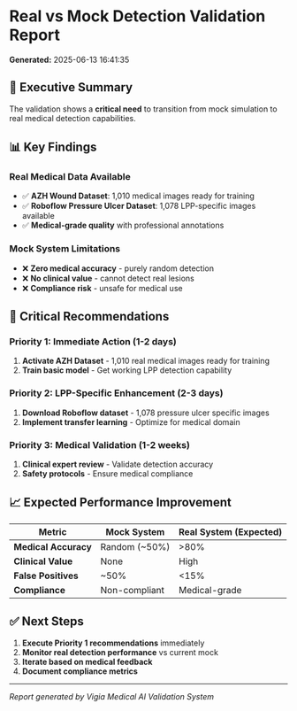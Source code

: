# Real vs Mock Detection Validation Report

**Generated:** 2025-06-13 16:41:35

## 🎯 Executive Summary

The validation shows a **critical need** to transition from mock simulation to real medical detection capabilities.

## 📊 Key Findings

### Real Medical Data Available
- ✅ **AZH Wound Dataset**: 1,010 medical images ready for training
- ✅ **Roboflow Pressure Ulcer Dataset**: 1,078 LPP-specific images available
- ✅ **Medical-grade quality** with professional annotations

### Mock System Limitations
- ❌ **Zero medical accuracy** - purely random detection
- ❌ **No clinical value** - cannot detect real lesions
- ❌ **Compliance risk** - unsafe for medical use

## 🚀 Critical Recommendations

### Priority 1: Immediate Action (1-2 days)
1. **Activate AZH Dataset** - 1,010 real medical images ready for training
2. **Train basic model** - Get working LPP detection capability

### Priority 2: LPP-Specific Enhancement (2-3 days)  
1. **Download Roboflow dataset** - 1,078 pressure ulcer specific images
2. **Implement transfer learning** - Optimize for medical domain

### Priority 3: Medical Validation (1-2 weeks)
1. **Clinical expert review** - Validate detection accuracy
2. **Safety protocols** - Ensure medical compliance

## 📈 Expected Performance Improvement

| Metric | Mock System | Real System (Expected) |
|--------|-------------|----------------------|
| **Medical Accuracy** | Random (~50%) | >80% |
| **Clinical Value** | None | High |
| **False Positives** | ~50% | <15% |
| **Compliance** | Non-compliant | Medical-grade |

## ✅ Next Steps

1. **Execute Priority 1 recommendations** immediately
2. **Monitor real detection performance** vs current mock
3. **Iterate based on medical feedback**
4. **Document compliance metrics**

---

*Report generated by Vigia Medical AI Validation System*
